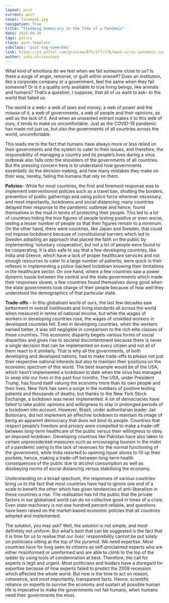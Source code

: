 ```yaml
---
layout: post
current: post
cover: facemask.jpg
navigation: True
title: "Stemming Democracy in the Time of a Pandemic"
date: 2020-06-26
tags: policy
class: post-template
subclass: 'post tag-speeches'
link: https://p1.pxfuel.com/preview/875/177/176/mask-virus-pandemic-coronavirus-disease-covid-19.jpg
author: ishi.shrivastava
---
```

What kind of emotions do we feel when we fail someone close to us? Is there a surge of anger, remorse, or guilt within oneself? Does an institution, like a corporate company or a government, feel the same when they fail someone? Or is it a quality only available to true living beings, like animals and humans? That’s a question, I suppose, that all of us want to ask– to the world that failed us.

The world is a web– a web of laws and money, a web of power and the misuse of it, a web of governments, a web of people and their opinions, as well as the lack of it. And when an unwanted entrant makes it to this web of ours, it tends to make us uncomfortable. Just as the COVID-19 pandemic has made not just us, but also the governments of all countries across the world, uncomfortable.

This leads me to the fact that humans have always more or less relied on their governments and the system to cater to their issues, and therefore, the responsibility of managing a country and its people’s lives during a virus outbreak also falls onto the shoulders of the governments of all countries. But the pressing concern here is to understand how governments essentially do the decision making, and how many mistakes they make on their way, hereby, failing the humans that rely on them.

**Policies**– While for most countries, the first and foremost response was to implement interventionist policies such as a travel ban, shutting the borders, prevention of public gatherings and using police force wherever necessary, and most importantly, lockdowns and social distancing; many countries delayed their response to the pandemic outbreak and hence, found themselves in the mud in terms of protecting their people. This led to a lot of countries hiding the true figures of people testing positive or even worse, testing a lesser number of people so that their figures remain to a minimum. On the other hand, there were countries, like Japan and Sweden, that could not impose lockdowns because of constitutional barriers which led to Sweden adopting an approach that placed the faith on the public by implementing ‘voluntary cooperation’, but not a lot of people were found to be cooperating. It is also safe to say that a few developing countries, like India and Greece, which have a lack of proper healthcare services and not enough resources to cater to a large number of patients, were quick in their reflexes in implementing a police-backed lockdown knowing their limitations in the healthcare sector. On one hand, where a few countries saw a power dynamic tussle between the central and the state governments which made their responses slower, a few countries found themselves doing good when the state governments took charge of their people because of how well they understood the demographics of that particular state.

**Trade-offs** – In this globalised world of ours, the last few decades saw betterment in overall livelihoods and living standards all across the world when measured in terms of national income, but while the wages of workers in developing countries rose, the wages of unskilled workers in developed countries fell. Even in developing countries, when the workers earned better, it was still negligible in comparison to the rich elite classes of these countries. This economic disparity begets various forms of social disparities and gives rise to societal discontentment because there is never a single decision that can be implemented on every citizen and not all of them react to it similarly. That is why all the governments, of both developing and developed nations, had to make trade-offs to please not just their respective national interests but also to maintain their positions on the economic spectrum of this world. The best example would be of the USA, which hasn’t implemented a lockdown to date when the virus has managed to seep into our lives in the past four months. The USA, under President Trump, has found itself valuing the economy more than its own people and their lives. New York has seen a surge in the numbers of positive testing patients and thousands of deaths, but thanks to the New York Stock Exchange, a lockdown was never implemented. A lot of democracies have failed to take public opinions and willingness to stay in prolonged periods of a lockdown into account. However, Brazil, under authoritarian leader Jair Bolsonaro, did not implement an effective lockdown to maintain its image of being an apparent democracy that does not bind its people. Countries that respect people’s freedom and privacy were compelled to make a trade-off between long-term healthcare of the public versus their willingness to obey an imposed lockdown. Developing countries like Pakistan have also taken to certain unprecedented measures such as encouraging tourism in the midst of a pandemic owing to the lack of revenues for the normal functioning of the government, while India resorted to opening liquor stores to fill up their pockets, hence, making a trade-off between long-term health consequences of the public due to alcohol consumption as well as disobeying norms of social distancing versus stabilising the economy.

Understanding on a broad spectrum, the responses of various countries bring us to the fact that most countries have had to ignore one end of a scale to benefit the other which has given tendencies of anti-liberalism in these countries a rise. The realisation has hit the public that the private factors in our globalised world can do no collective good in times of a crisis. Even state machinery is not one hundred percent reliable, and questions have been raised on the market-based economic policies that all countries adopted and implemented.

The solution, you may ask? Well, the solution is not simple, and most definitely not uniform. But what’s best that can be suggested is the fact that it is time for us to realise that our lives’ responsibility cannot be put solely on politicians sitting at the top of the pyramid. We need expertise. Most countries have for long seen its citizens as self-proclaimed experts who are either misinformed or uninformed and are able to climb to the top of the ladder by using tools of condemnation at best. Therefore, the call for experts is legit and urgent. Most politicians and leaders have a disregard for expertise because of how experts failed to predict the 2008 recession which affected the whole world. But now is the time to act on reason, coherence, and most importantly, transparent facts. Hence, scientific reliance on experts to survive the economy and sustain all possible human life is imperative to make the governments not fail humans, when humans need their governments the most.
